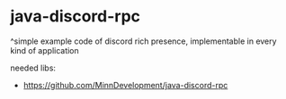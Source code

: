 # java-discord-rpc
^simple example code of discord rich presence, implementable in every kind of application


needed libs:
- https://github.com/MinnDevelopment/java-discord-rpc

